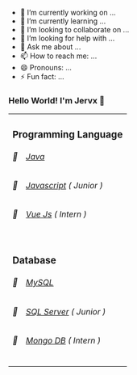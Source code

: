 - 🔭 I’m currently working on ...
- 🌱 I’m currently learning ...
- 👯 I’m looking to collaborate on ...
- 🤔 I’m looking for help with ...
- 💬 Ask me about ...
- 📫 How to reach me: ...
- 😄 Pronouns: ...
- ⚡ Fun fact: ...

### Hello World! I'm Jervx 🦊

<table>
  <tr>
    <td valign="top">
      <h3>Programming Language</h3>
      <h6>📒&emsp;<a href="#">Java</a></h6>
      <h6>📗&emsp;<a href="#">Javascript<a> ( Junior )</h6>
      <h6>📘&emsp;<a href="#">Vue Js</a> ( Intern )</h6>
      </td>
  </tr>
  <td valign="top">
      <h3>Database</h3>
      <h6>📒&emsp;<a href="#">MySQL</a></h6>
      <h6>📗&emsp;<a href="#">SQL Server<a> ( Junior )</h6>
      <h6>📘&emsp;<a href="#">Mongo DB</a> ( Intern )</h6>
      </td>
  </tr>
</table>
